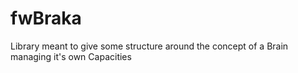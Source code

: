 # fwBraka

Library meant to give some structure around the concept of a Brain managing it's own Capacities
